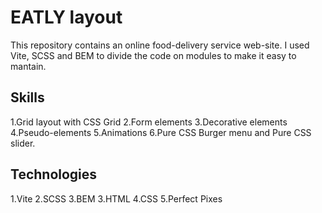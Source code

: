 
# EATLY layout 

This repository contains an online food-delivery service web-site. I used Vite, SCSS and BEM to divide the code on modules to make it easy to mantain.

## Skills
1.Grid layout with CSS Grid
2.Form elements
3.Decorative elements
4.Pseudo-elements
5.Animations
6.Pure CSS Burger menu and Pure CSS slider.

## Technologies
1.Vite
2.SCSS
3.BEM
3.HTML
4.CSS
5.Perfect Pixes





